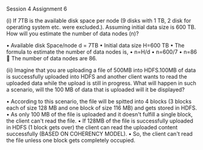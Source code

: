 Session 4
Assignment 6

(i) If 7TB is the available disk space per node (9 disks with 1 TB, 2 disk for operating system etc. were excluded.). Assuming initial data size is 600 TB. How will you estimate the number of data nodes (n)?
    
•	Available disk Space/node d = 7TB
•	Initial data size H=600 TB
•	The formula to estimate the number of data nodes is, 
•	n=H/d
•	n=600/7
•	n=86
	The number of data nodes are 86.

(ii) Imagine that you are uploading a file of 500MB into HDFS.100MB of data is successfully uploaded into HDFS and another client wants to read the uploaded data while the upload is still in progress. What will happen in such a scenario, will the 100 MB of data that is uploaded will it be displayed?

•	According to this scenario, the file will be spitted into 4 blocks (3 blocks each of size 128 MB and one block of size 116 MB) and gets stored in HDFS. 
•	As only 100 MB of the file is uploaded and it doesn't fulfill a single block, the client can't read the file. 
•	If 128MB of the file is successfully uploaded in HDFS (1 block gets over) the client can read the uploaded content successfully (BASED ON COHERENCY MODEL).
•	So, the client can't read the file unless one block gets completely occupied.
